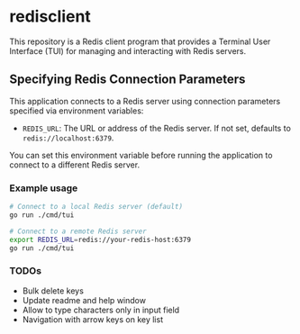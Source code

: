 # redisclient

This repository is a Redis client program that provides a Terminal User Interface (TUI) for managing and interacting with Redis servers.

## Specifying Redis Connection Parameters

This application connects to a Redis server using connection parameters specified via environment variables:

- `REDIS_URL`: The URL or address of the Redis server. If not set, defaults to `redis://localhost:6379`.

You can set this environment variable before running the application to connect to a different Redis server.

### Example usage

```sh
# Connect to a local Redis server (default)
go run ./cmd/tui

# Connect to a remote Redis server
export REDIS_URL=redis://your-redis-host:6379
go run ./cmd/tui
```

### TODOs

- Bulk delete keys
- Update readme and help window
- Allow to type characters only in input field
- Navigation with arrow keys on key list
